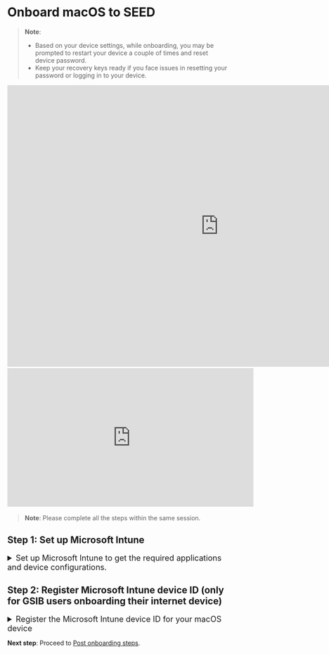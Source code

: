 # Onboard macOS to SEED

<!-- This page is linked in the TechPass portal-Register Intune Device ID, so please do not rename this file. -->

> **Note**:
>- Based on your device settings, while onboarding, you may be prompted to restart your device a couple of times and reset device password.
>- Keep your recovery keys ready if you face issues in resetting your password or logging in to your device.

<ifigure>
<iframe title="YouTubeVideoPlayer" src="https://www.youtube.com/embed/P9R5RiMpaVU?showinfo=0" height="640" width="960" frameborder="0" allow="accelerometer; autoplay; encrypted-media; gyroscope; picture-in-picture" allowfullscreen></iframe>
</ifigure>


<iframe width="560" height="315" src="https://www.youtube.com/embed/P9R5RiMpaVU?showinfo=0" title="YouTube video player"
    frameborder="0" allow="accelerometer; autoplay; clipboard-write; encrypted-media; gyroscope; picture-in-picture"
    allowfullscreen></iframe>


> **Note**: Please complete all the steps within the same session.

## Step 1: Set up Microsoft Intune

<details>
  <summary style="font-size:18px">Set up Microsoft Intune to get the required applications and device configurations.</summary><br>

  1. Download and install [**Company Portal**](https://go.microsoft.com/fwlink/?linkid=853070).

  2. Open the **Company Portal** application and click **Sign in** to log in using your TechPass credentials.

  <kbd>![sign-in](../images/onboarding-for-macos/sign-in.png)</kbd>

  3. Approve your TechPass login using the authenticator app that was used to set up TechPass MFA. However, if you are a public officer, approve your WOG login first by entering the verification code displayed for your SG Govt M365 profile on the authenticator app before approving your Techpass login.

  <kbd>![log-in-to-gcc](../images/onboarding-for-macos/log-in-to-gcc.png)</kbd>

  ?> The above page is displayed only for public officers. Refer to [TechPass documentation](https://docs.developer.tech.gov.sg/docs/techpass-user-guide/#/) for more information.

  4. Once you have signed in, click **Begin**.

  <kbd>![](../images/onboarding-for-macos/begin.png)</kbd>

  5. Review privacy information. Then click **Continue**.

  <kbd>![review-privacy-info](../images/onboarding-for-macos/review-privacy-info-blurred.png)</kbd>

  6. When prompted to authenticate your WOG account, enter the verification code displayed for your SG Govt M365 profile on the authenticator app.

  <kbd>![enter-verification-code-for-wog](../images/onboarding-for-macos/second-prompt-for-ver-code.png)</kbd>

  7. On the **Install management profile** page, click **Download profile**.

  <kbd>![install-management-profile](../images/onboarding-for-macos/install-management-profile.png)</kbd>

  8. Follow the on-screen instructions to allow Microsoft Intune to manage your device. The **Profiles** page is displayed.

  <kbd>![profile-1](../images/onboarding-for-macos/profile-1.png)</kbd>

  >**Tip**:
   >- If **Profiles** page is not displayed, go to the **Apple** menu > **System Preferences** > **Profiles**.
   >- If **Management Profile** is not displayed, then from the left side menu, select **Management Profile**.

  9. Click **Install** to get the required configuration profiles.

  !> If you are a public officer, complete all the substeps in [Step 2: Register the Microsoft Intune device ID for your macOS device](https://docs.developer.tech.gov.sg/docs/security-suite-for-engineering-endpoint-devices/onboard-device/mac-os?id=step-2-register-microsoft-intune-device-id-only-for-gsib-users-onboarding-their-internet-device) to get the profiles installed. 

  <kbd>![profile](../images/onboarding-for-macos/profile-2.png)</kbd>

  If you are a vendor or a contractor, the required configuration profiles will be installed as shown below. If profile installation fails, refer to [Common onboarding issues for macOS users](faqs/common-onboarding-issues).

  <kbd>![list-of-profiles](../images/onboarding-for-macos/list-of-profiles.png)</kbd>

  9. Open the **Company Portal** application again.

  10. You will see the success message. Click **Done**.

  <kbd>![all-set](../images/onboarding-for-macos/all-set-2.png)</kbd>

</details>

## Step 2: Register Microsoft Intune device ID (only for GSIB users onboarding their internet device)

<details>
  <summary style="font-size:18px">Register the Microsoft Intune device ID for your macOS device</summary><br>

> **Note**:  
>
>- This step is applicable only if you have a GSIB device and your TechPass ID is the same as your organisation email address. In other words, this is applicable for users whose TechPass ID's domain **is not** ```techpass.gov.sg```.
>
>- If you only have a SE-GSIB device, complete substeps 1 and 2, and then contact the [support team](https://go.gov.sg/techpass-sr) with your Intune device ID to register your Intune device ID.  

<!--

- Skip the following steps if your TechPass ID belongs to the TechPass AAD and has its domain as *techpass.gov.sg*. For example, *peter_wilson<span>@</span>techpass.gov.sg*.

-->
1. Open **Terminal** and run the following commands:

```
intune_id="$(security find-certificate -a /Library/Keychains/System.keychain | egrep -B 4 '\"issu\"<blob>=.+MICROSOFT INTUNE MDM DEVICE CA' | grep alis | cut -d '"' -f 4)"
if [ -z "$intune_id" ]
then
    echo "Intune ID not found"
    return
fi

num_candidates="$(echo "$intune_id" | wc -l | xargs echo -n)"
if [ "$num_candidates" -eq 1 ]
then
    echo "$intune_id"
    return
fi

old_ifs="$IFS"
IFS='\n'
actual_id="Intune ID not found"
curr_latest_end_date_unix=0
while read id
do
    end_date="$(security find-certificate -c "$id" -p /Library/Keychains/System.keychain | openssl x509 -noout -enddate | cut -d '=' -f 2)"
    end_date_unix="$(date -j -f "%b %e %H:%M:%S %Y %Z" "$end_date" "+%s")"
    if [ "$end_date_unix" -ge "$curr_latest_end_date_unix" ]
    then
        actual_id="$id"
        curr_latest_end_date_unix="$end_date_unix"
    fi
done <<< "$intune_id"

IFS="$old_ifs"
echo "$actual_id"
```
2. Take note of the Intune device ID that is displayed on the Terminal window.

3. On your **non-SE GSIB** device, go to [TechPass portal](https://portal.techpass.gov.sg/secure/account/profile) > **My Account** > **Profile**.
4. Click **Onboard device to SEED** and follow the on-screen instructions to submit this Intune device ID. Intune installs the required software and configurations to complete your device onboarding.

If your onboarding is successful, within an hour, you will receive a successfully onboarded email to  your organisational email address.

5. To verify if the required profiles are installed correctly, on your macOS device, go to **System Preferences** > **Profiles**. You should be able to see the profiles listed as shown here.

<kbd>![list-of-profiles](../images/onboarding-for-macos/list-of-profiles.png)</kbd>

</details>

**Next step**: Proceed to [Post onboarding steps](post-onboarding-instructions/post-onboarding-steps-and-verification).

